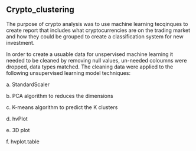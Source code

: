
## Crypto_clustering

The purpose of crypto analysis was to use machine learning tecqinques to create report that includes what cryptocurrencies are on the trading market and how they could be grouped to create a classification system for new investment.

In order to create a usuable data for unspervised machine learning it needed to be cleaned by removing null values, un-needed coloumns were dropped, data types matched. The cleaning data were applied to the following unsupervised learning model techniques:

a. StandardScaler

b. PCA algorithm to reduces the dimensions

c. K-means algorithm to predict the K clusters

d. hvPlot

e. 3D plot

f. hvplot.table
